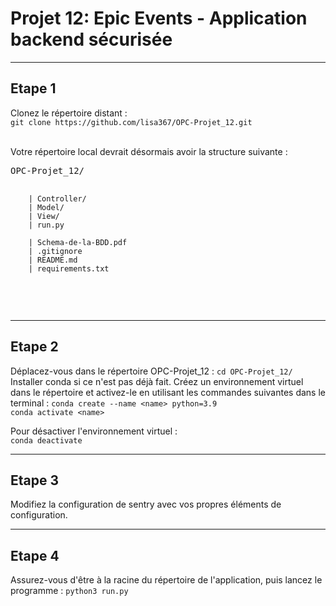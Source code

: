 # Projet 12: Epic Events - Application backend sécurisée
***

## <b>Etape 1</b>
Clonez le répertoire distant : \
`git clone https://github.com/lisa367/OPC-Projet_12.git`

<br>
Votre répertoire local devrait désormais avoir la structure suivante : 
<pre>OPC-Projet_12/

        | Controller/
        | Model/
        | View/          
        | run.py

        | Schema-de-la-BDD.pdf
        | .gitignore
        | README.md
        | requirements.txt
</pre>
<br>

---

## <b>Etape 2</b>
Déplacez-vous dans le répertoire OPC-Projet_12 : `cd OPC-Projet_12/`
Installer conda si ce n'est pas déjà fait.
Créez un environnement virtuel dans le répertoire et activez-le en utilisant les commandes suivantes dans le terminal : 
`conda create --name <name> python=3.9` \
`conda activate <name>`
<br>

Pour désactiver l'environnement virtuel : \
`conda deactivate`
<br>	

---

## <b>Etape 3</b>
Modifiez la configuration de sentry avec vos propres éléments de configuration. 
<br>

---

## <b>Etape 4</b>
Assurez-vous d'être à la racine du répertoire de l'application, puis lancez le programme : `python3 run.py`
